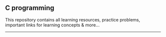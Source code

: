 ## C programming

This repository contains all learning resources, practice problems, important links for learning concepts & more...

---
